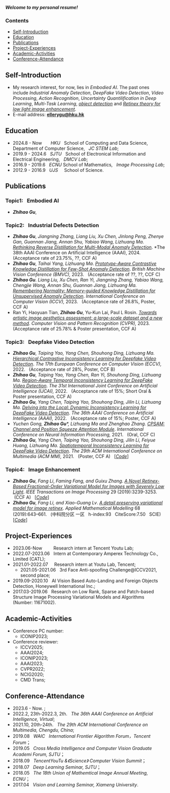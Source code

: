 ***Welcome to my personal resume!***

### Contents
- [Self-Introduction](#Self-Introduction)  
- [Education](#Education)  
- [Publications](#Publications)  
- [Project-Experiences](#Project-Experiences) 
- [Academic-Activities](#Academic-Activities)
- [Conference-Attendance](#Conference-Attendance)  

## Self-Introduction
- My research interest, for now, lies in _Embodied AI_. The past ones include _Industrial Anomaly Detection_, _DeepFake Video Detection_, _Video Processing_, _Action Recognition_, _Uncertainty Quantilification in Deep Learning_, _Multi-Task Learning_, _[object detection](https://github.com/Holmes-GU/Object-Detection)_ and _[Retinex theory for low light image enhancement](https://github.com/Holmes-GU/Image-Retinex)_.  
- E-mail address: **ellerygu@hku.hk**

## Education
- 2024.8 - Now    &nbsp; &nbsp; &nbsp;   _HKU_ &nbsp; School of Computing and Data Science, &nbsp; Department of Computer Science, &nbsp;  _JC STEM Lab_; 
- 2019.9 - 2024.6 &nbsp;   _SJTU_ &nbsp; School of Electronical Information and Electrical Engineering, &nbsp;  _DMCV Lab_; 
- 2016.9 - 2019.6 &nbsp;   _ECNU_         School of Mathematics, &nbsp; _Image Processing Lab_;
- 2012.9 - 2016.9 &nbsp;   _UJS_  &nbsp;&nbsp;&nbsp; School of Science.

## Publications
### Topic1: &nbsp; Embodied AI

* ***Zhihao Gu***,


### Topic2: &nbsp; Industrial Defects Detection

* ***Zhihao Gu***, _Jiangning Zhang, Liang Liu, Xu Chen, Jinlong Peng, Zhenye Gan, Guannan Jiang, Annan Shu, Yabiao Wang, Lizhuang Ma_. _[Rethinking Reverse Distillation for Multi-Modal Anomaly Detection]()_. *The 38th AAAI Conference on Artificial Intelligence (AAAI), 2024. &nbsp; (Acceptance rate of 23.75%, ??, CCF A) &nbsp;
* ***Zhihao Gu***, _Taihai Yang, Lizhuang Ma_. _[Prototype-Aware Contrastive Knowledge Distillation for Few-Shot Anomaly Detection]()_. *British Machine Vision Conference (BMVC),* 2023. &nbsp; (Acceptance rate of ??, ??, CCF C) &nbsp;
* ***Zhihao Gu***. _Liang Liu, Xu Chen, Ran Yi, Jiangning Zhang, Yabiao Wang, Chengjie Wang, Annan Shu, Guannan Jiang, Lizhuang Ma._ _[Remembering Normality: Memory-guided Knowledge Distillation for Unsupervised Anomaly Detection]()_. *International Conference on Computer Vision (ICCV),* 2023. &nbsp; (Acceptance rate of 26.8%, Poster, CCF A) &nbsp;
* Ran Yi, Haoyuan Tian, ***Zhihao Gu***, Yu-Kun Lai, Paul L Rosin. _[Towards artistic image aesthetics assessment: a large-scale dataset and a new method]()_. *Computer Vision and Pattern Recognition (CVPR),* 2023. &nbsp; (Acceptance rate of 25.78% & Poster presentation, CCF A) &nbsp;

### Topic3: &nbsp; Deepfake Video Detection

* ***Zhihao Gu***, _Taiping Yao, Yang Chen, Shouhong Ding, Lizhuang Ma._ _[Hierarchical Contrastive Inconsistency Learning for Deepfake Video Detection]()_. *The 17th European Conference on Computer Vision (ECCV),* 2022.  &nbsp; (Acceptance rate of 28%, Poster, CCF B) &nbsp;
* ***Zhihao Gu***, _Taiping Yao, Yang Chen, Ran Yi, Shouhong Ding, Lizhuang Ma._ _[Region-Aware Temporal Inconsistency Learning for DeepFake Video Detection]()_. *The 31st International Joint Conference on Artificial Intelligence (IJCAI),* 2022. &nbsp; (Acceptance rate of 15%; Short Oral & Poster presentation, CCF A) &nbsp;
* ***Zhihao Gu***, _Yang Chen, Taiping Yao, Shouhong Ding, Jilin Li, Lizhuang Ma._ _[Delving into the Local: Dynamic Inconsistency Learning for DeepFake Video Detection](https://www.aaai.org/AAAI22Papers/AAAI-1978.GuZ.pdf)_. *The 36th AAAI Conference on Artificial Intelligence (AAAI),* 2022. &nbsp; (Acceptance rate of 15%; Poster, CCF A)
* _Yuchen Gong, ***Zhihao Gu<sup>*</sup>***, Lizhuang Ma and Zhenghao Zhang._ _[CPSAM: Channel and Position Squeeze Attention Module](https://link.springer.com/chapter/10.1007/978-3-030-92185-9_16)_. *International Conference on Neural Information Processing,* 2021. &nbsp; (Oral, CCF C) &nbsp;
* ***Zhihao Gu***, _Yang Chen, Taiping Yao, Shouhong Ding, Jilin Li, Feiyue Huang, Lizhuang Ma._ _[Spatiotemporal Inconsistency Learning for DeepFake Video Detection](https://dl.acm.org/doi/pdf/10.1145/3474085.3475508)_. *The 29th ACM International Conference on Multimedia (ACM MM),* 2021. &nbsp; (Poster, CCF A) &nbsp; [_[Code](https://github.com/Holmes-GU/Image-Retinex/tree/master/2019%20TIP%20retinex)_]

### Topic4: &nbsp; Image Enhancement

* ***Zhihao Gu***, _Fang Li_, _Faming Fang, and Guixu Zhang_. _[A Novel Retinex-Based Fractional-Order Variational Model for Images with Severely Low Light](https://ieeexplore.ieee.org/stamp/stamp.jsp?tp=&arnumber=8931682)_. *IEEE Transactions on Image Processing* 29 (2019):3239-3253. &nbsp;(CCF A) &nbsp; [_[Code](https://github.com/Holmes-GU/Image-Retinex/tree/master/2019%20TIP%20retinex)_] 
* ***Zhihao Gu***, _Fang Li, and Xiao-Guang Lv_. _[A detail preserving variational model for image retinex](https://www.sciencedirect.com/science/article/pii/S0307904X18305961)_. *Applied Mathematical Modelling* 68 (2019):643–661. &nbsp; (中科院分区 一区 &nbsp; h-index:93 &nbsp; CiteScore:7.50 &nbsp; SCIE) &nbsp; [_[Code](https://github.com/Holmes-GU/Image-Retinex/tree/master/2019%20AMM%20retinex)_]

## Project-Experiences
- 2023.06-Now &nbsp; &nbsp; &nbsp; &nbsp; Research intern at Tencent Youtu Lab;
- 2022.07-2023.06 &nbsp; Intern at Contemporary Amperex Technology Co., Limited (CATL);
- 2021.01-2022.07 &nbsp; &nbsp; Research intern at Youtu Lab, Tencent;
  - 2021.05-2021.06 &nbsp; 3rd Face Anti-spoofing Challenge@ICCV2021, second place;
- 2019.09-2020.10 &nbsp; AI Vision Based Auto-Landing and Foreign Objects Detection, Honeywell International Inc.; 
- 2017.03-2019.06 &nbsp; Research on Low Rank, Sparse and Patch-based Structure Image Processing Variational Models and Algorithms  &nbsp; (Number: 11671002).

## Academic-Activities
- Conference PC number:
  - ICONIP2023;
- Conference reviewer:
  - ICCV2025;
  - AAAI2024;
  - ICONIP2023;
  - AAAI2023;
  - CVPR2022;
  - NCIG2020;
  - CMD Trans;

## Conference-Attendance
- 2023.6 - Now. ;
- 2022.2, 23th-2022.3, 2th. &nbsp; _The 36th AAAI Conference on Artificial Intelligence, Virtual_;
- 2021.10, 20th-24th. &nbsp; _The 29th ACM International Conference on Multimedia, Chengdu, China_;
- 2019.08 &nbsp; _WAIC &nbsp; International Frontier Algorithm Forum，Tencent Forum_；  
- 2019.05 &nbsp; _Cross Media Intelligence and Computer Vision Graduate Academi Forum, SJTU_；  
- 2018.09 &nbsp; _TencentYouTu &《Science》 Computer Vision Summit_；  
- 2018.07 &nbsp; _Deep Learning Seminar, SJTU_；  
- 2018.05 &nbsp; _The 18th Union of Mathemtical Image Annual Meeting, ECNU_；  
- 2017.04 &nbsp; _Vision and Learning Seminar, Xiameng University_.  


